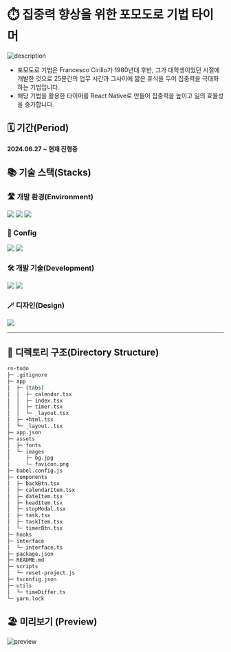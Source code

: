 # ⏱️ 집중력 향상을 위한 포모도로 기법 타이머

![description](https://github.com/Jack42chj/rn-todo/assets/86552441/12c8b6cf-9375-4bd5-9110-18d064369de7)

-   포모도로 기법은 Francesco Cirillo가 1980년대 후반, 그가 대학생이었던 시절에 개발한 것으로 25분간의 업무 시간과 그사이에 짧은 휴식을 두어 집중력을 극대화하는 기법입니다.
-   해당 기법을 활용한 타이머를 React Native로 만들어 집중력을 높이고 일의 효율성을 증가합니다.

## 🗓️ 기간(Period)

**2024.06.27 ~ 현재 진행중**

## 📚 기술 스택(Stacks)

### 🛣️ 개발 환경(Environment)

<div>
  <img src="https://img.shields.io/badge/VisualStudioCode-007ACC?style=for-the-badge&logo=visualstudiocode&logoColor=white">
  <img src="https://img.shields.io/badge/Github-181717?style=for-the-badge&logo=github&logoColor=white">
  <img src="https://img.shields.io/badge/Git-F05032?style=for-the-badge&logo=git&logoColor=white">
</div>

### 💫 Config

<div>
  <img src="https://img.shields.io/badge/Yarn-2C8EBB?style=for-the-badge&logo=yarn&logoColor=white">
  <img src="https://img.shields.io/badge/expo-000020?style=for-the-badge&logo=expo&logoColor=white">
</div>

### 🛠️ 개발 기술(Development)

<div>
  <img src="https://img.shields.io/badge/Typescript-3178C6?style=for-the-badge&logo=typescript&logoColor=white">
  <img src="https://img.shields.io/badge/ReactNative-61DAFB?style=for-the-badge&logo=react&logoColor=white">
</div>

### 🪄 디자인(Design)

<div>
  <img src="https://img.shields.io/badge/Figma-F24E1E?style=for-the-badge&logo=figma&logoColor=white">
</div>

---

## 📂 디렉토리 구조(Directory Structure)

```bash
rn-todo
├─ .gitignore
├─ app
│  ├─ (tabs)
│  │  ├─ calendar.tsx
│  │  ├─ index.tsx
│  │  ├─ timer.tsx
│  │  └─ _layout.tsx
│  ├─ +html.tsx
│  └─ _layout..tsx
├─ app.json
├─ assets
│  ├─ fonts
│  └─ images
│     ├─ bg.jpg
│     └─ favicon.png
├─ babel.config.js
├─ components
│  ├─ backBtn.tsx
│  ├─ calendarItem.tsx
│  ├─ dateItem.tsx
│  ├─ headItem.tsx
│  ├─ stopModal.tsx
│  ├─ task.tsx
│  ├─ taskItem.tsx
│  └─ timerBtn.tsx
├─ hooks
├─ interface
│  └─ interface.ts
├─ package.json
├─ README.md
├─ scripts
│  └─ reset-project.js
├─ tsconfig.json
├─ utils
│  └─ timeDiffer.ts
└─ yarn.lock
```

## 🏖️ 미리보기 (Preview)

![preview](https://github.com/Jack42chj/rn-todo/assets/86552441/421d91fa-b4ef-454d-b052-e29febd53da5)
